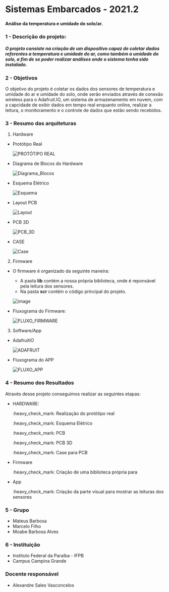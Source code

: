 # Sistemas Embarcados - 2021.2

#### Análise da temperatura e umidade do solo/ar.

### 1 - Descrição do projeto:

##### O projeto consiste na criação de um dispositivo capaz de coletar dados referentes a temperatura e umidade do ar, como também a umidade do solo, a fim de se poder realizar análises onde o sistema tenha sido instalado.

### 2 - Objetivos

  O objetivo do projeto é coletar os dados dos sensores de temperatura e umidade do ar e umidade do solo, onde serão enviados através de conexão wireless para o Adafruit.IO, um sistema de armazenamento em nuvem, com a capcidade de exibir dados em tempo real enquanto online, realizar a leitura, o monitoramento e o controle de dados que estão sendo recebidos.
  
### 3 - Resumo das arquiteturas

   1.  Hardware

  * Protótipo Real

    ![PROTÓTIPO REAL](https://github.com/mateusbsa/Sistemas-Embarcados-Projeto/blob/main/hardware/Imagens_3D/prot%C3%B3tipo_real.jpeg)
  
  * Diagrama de Blocos do Hardware
  
    ![Diagrama_Blocos](https://github.com/mateusbsa/Sistemas-Embarcados-Projeto/blob/main/hardware/Diagrama_Blocos_Hardware.jpeg)
  
  * Esquema Elétrico
  
    ![Esquema](https://github.com/mateusbsa/Sistemas-Embarcados-Projeto/blob/main/hardware/Imagens_3D/Esquema_Eletrico.png)


  * Layout PCB

    ![Layout](https://github.com/mateusbsa/Sistemas-Embarcados-Projeto/blob/main/hardware/Imagens_3D/Layout_PCB.png)

  * PCB 3D

    ![PCB_3D](https://github.com/mateusbsa/Sistemas-Embarcados-Projeto/blob/main/hardware/Imagens_3D/PCB_3D.png)


  * CASE

    ![Case](https://github.com/mateusbsa/Sistemas-Embarcados-Projeto/blob/main/hardware/Imagens_3D/Case_2.png)
  
 
  2.  Firmware
  
  * O firmware é  organizado da seguinte maneira:
    - A pasta **lib** contém a nossa própria biblioteca, onde é reponsável pela leitura dos sensores.
    - Na pasta **scr** contém o código principal do projeto.
  
    ![image](https://user-images.githubusercontent.com/36906080/159146884-a02cae27-aa52-4bb1-a5f8-158774acc284.png)
  
   
  * Fluxograma do Firmware:
  
    ![FLUXO_FIRMWARE](https://github.com/mateusbsa/Sistemas-Embarcados-Projeto/blob/main/firmware/Fluxograma_Firmware.jpeg)
  
  3.  Software/App 
  
  * AdafruitIO
  
    ![ADAFRUIT](https://github.com/mateusbsa/Sistemas-Embarcados-Projeto/blob/main/app/AdafruitIO_App.jpeg)
  
  
  * Fluxograma do APP
  
    ![FLUXO_APP](https://github.com/mateusbsa/Sistemas-Embarcados-Projeto/blob/main/app/Fluxograma_App.jpeg)
  
  
### 4 - Resumo dos Resultados

Através desse projeto conseguimos realizar as seguintes etapas:
* HARDWARE:
   <p> :heavy_check_mark: Realização do protótipo real <p>
   <p> :heavy_check_mark: Esquema Elétrico <p>
   <p> :heavy_check_mark: PCB <p>
   :heavy_check_mark: PCB 3D <p>
   :heavy_check_mark: Case para PCB <p>
* Firmware
   <p> :heavy_check_mark: Criação de uma biblioteca própria para <p> 
* App
   <p> :heavy_check_mark: Criação da parte visual para mostrar as leituras dos sensores <p>

### 5 - Grupo

* Mateus Barbosa
* Marcelo Filho
* Moabe Barbosa Alves

### 6 - Instituição

* Instituto Federal da Paraíba - IFPB
* Campus Campina Grande

### Docente responsável
* Alexandre Sales Vasconcelos
